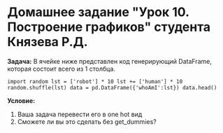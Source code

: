 # Домашнее задание "Урок 10. Построение графиков" студента Князева Р.Д.
**Задача:** В ячейке ниже представлен код генерирующий DataFrame, которая состоит всего из 1 столбца.

`import random
lst = ['robot'] * 10
lst += ['human'] * 10
random.shuffle(lst)
data = pd.DataFrame({'whoAmI':lst})
data.head()`

**Условие:**

1. Ваша задача перевести его в one hot вид
2. Сможете ли вы это сделать без get_dummies?

